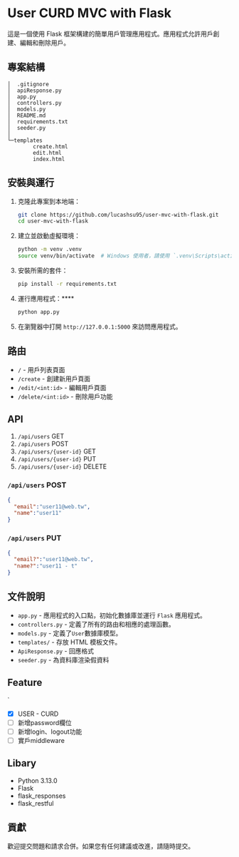 # User CURD MVC with Flask

這是一個使用 Flask 框架構建的簡單用戶管理應用程式。應用程式允許用戶創建、編輯和刪除用戶。

## 專案結構
```
│  .gitignore
│  apiResponse.py
│  app.py
│  controllers.py
│  models.py
│  README.md
│  requirements.txt
│  seeder.py
│
└─templates
        create.html
        edit.html
        index.html
```

## 安裝與運行

1. 克隆此專案到本地端：
    ```bash
    git clone https://github.com/lucashsu95/user-mvc-with-flask.git
    cd user-mvc-with-flask
    ```

2. 建立並啟動虛擬環境：
    ```bash
    python -m venv .venv
    source venv/bin/activate  # Windows 使用者，請使用 `.venv\Scripts\activate`
    ```

3. 安裝所需的套件：
    ```bash
    pip install -r requirements.txt
    ```

4. 運行應用程式：****
    ```bash
    python app.py
    ```

5. 在瀏覽器中打開 `http://127.0.0.1:5000` 來訪問應用程式。


## 路由

- `/` - 用戶列表頁面
- `/create` - 創建新用戶頁面
- `/edit/<int:id>` - 編輯用戶頁面
- `/delete/<int:id>` - 刪除用戶功能

## API

1. `/api/users` GET
2. `/api/users` POST
3. `/api/users/{user-id}` GET
4. `/api/users/{user-id}` PUT
5. `/api/users/{user-id}` DELETE


### `/api/users` POST

```json
{
  "email":"user11@web.tw",
  "name":"user11"
}
```

### `/api/users` PUT

```json
{
  "email?":"user11@web.tw",
  "name?":"user11 - t"
}
```

## 文件說明

- `app.py` - 應用程式的入口點，初始化數據庫並運行 `Flask` 應用程式。
- `controllers.py` - 定義了所有的路由和相應的處理函數。
- `models.py` - 定義了`User`數據庫模型。
- `templates/` - 存放 HTML 模板文件。
- `ApiResponse.py` - 回應格式
- `seeder.py` - 為資料庫渲染假資料

## Feature
`
- [x] USER - CURD
- [ ] 新增password欄位
- [ ] 新增login、logout功能
- [ ] 實戶middleware

## Libary

- Python 3.13.0
- Flask
- flask_responses
- flask_restful

## 貢獻

歡迎提交問題和請求合併。如果您有任何建議或改進，請隨時提交。